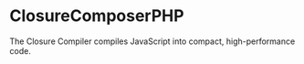 ClosureComposerPHP
==================

The Closure Compiler compiles JavaScript into compact, high-performance code.